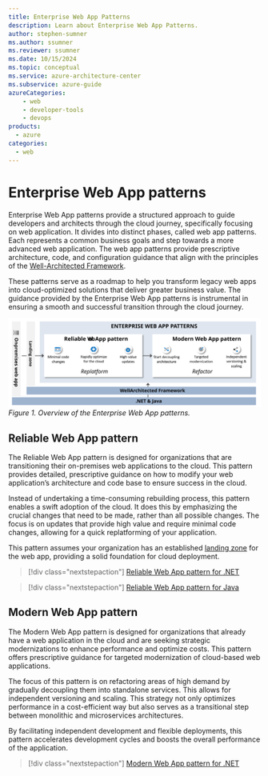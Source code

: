 ```yaml
---
title: Enterprise Web App Patterns
description: Learn about Enterprise Web App Patterns.
author: stephen-sumner    
ms.author: ssumner
ms.reviewer: ssumner
ms.date: 10/15/2024
ms.topic: conceptual
ms.service: azure-architecture-center
ms.subservice: azure-guide
azureCategories:
    - web
    - developer-tools
    - devops
products:
  - azure
categories:
  - web
---
```


# Enterprise Web App patterns

Enterprise Web App patterns provide a structured approach to guide developers and architects through the cloud journey, specifically focusing on web application. It divides into distinct phases, called web app patterns. Each represents a common business goals and step towards a more advanced web application. The web app patterns provide prescriptive architecture, code, and configuration guidance that align with the principles of the [Well-Architected Framework](/azure/well-architected/pillars).

These patterns serve as a roadmap to help you transform legacy web apps into cloud-optimized solutions that deliver greater business value. The guidance provided by the Enterprise Web App patterns is instrumental in ensuring a smooth and successful transition through the cloud journey.

[![Diagram showing the stages of the Enterprise Web App patterns.](../_images/ewap-overview.svg)](../_images/ewap-overview.svg#lightbox)
*Figure 1. Overview of the Enterprise Web App patterns.*

## Reliable Web App pattern

The Reliable Web App pattern is designed for organizations that are transitioning their on-premises web applications to the cloud. This pattern provides detailed, prescriptive guidance on how to modify your web application’s architecture and code base to ensure success in the cloud.

Instead of undertaking a time-consuming rebuilding process, this pattern enables a swift adoption of the cloud. It does this by emphasizing the crucial changes that need to be made, rather than all possible changes. The focus is on updates that provide high value and require minimal code changes, allowing for a quick replatforming of your application.

This pattern assumes your organization has an established [landing zone](/azure/cloud-adoption-framework/ready/landing-zone/) for the web app, providing a solid foundation for cloud deployment.

>[!div class="nextstepaction"]
>[Reliable Web App pattern for .NET](./reliable-web-app/dotnet/guidance.yml)

>[!div class="nextstepaction"]
>[Reliable Web App pattern for Java](./reliable-web-app/java/guidance.yml)

## Modern Web App pattern

The Modern Web App pattern is designed for organizations that already have a web application in the cloud and are seeking strategic modernizations to enhance performance and optimize costs. This pattern offers prescriptive guidance for targeted modernization of cloud-based web applications.

The focus of this pattern is on refactoring areas of high demand by gradually decoupling them into standalone services. This allows for independent versioning and scaling. This strategy not only optimizes performance in a cost-efficient way but also serves as a transitional step between monolithic and microservices architectures.

By facilitating independent development and flexible deployments, this pattern accelerates development cycles and boosts the overall performance of the application.

>[!div class="nextstepaction"]
>[Modern Web App pattern for .NET](./modern-web-app/dotnet/guidance.yml)
